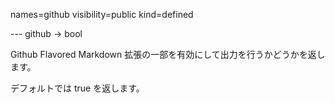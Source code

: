 names=github
visibility=public
kind=defined

--- github -> bool

Github Flavored Markdown 拡張の一部を有効にして出力を行うかどうかを返し
ます。

デフォルトでは true を返します。

